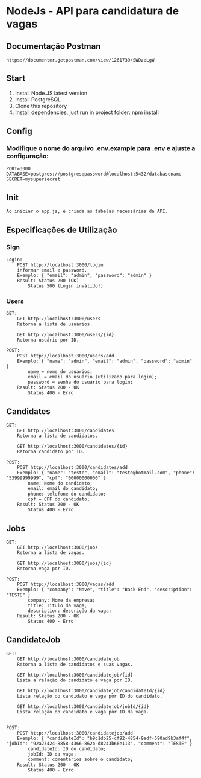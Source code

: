 # NodeJs - API para candidatura de vagas

## Documentação Postman
	https://documenter.getpostman.com/view/1261739/SWDzeLgW

## Start
1. Install Node.JS latest version
2. Install PostgreSQL
3. Clone this repository
4. Install dependencies, just run in project folder: npm install

## Config

### Modifique o nome do arquivo .env.example para .env e ajuste a configuração:
	PORT=3000
	DATABASE=postgres://postgres:password@localhost:5432/databasename
	SECRET=mysupersecret


## Init
	Ao iniciar o app.js, é criada as tabelas necessárias da API.

## Especificações de Utilização

### **Sign**

	Login:
		POST http://localhost:3000/login
		informar email e password.
		Exemplo: { "email": "admin", "password": "admin" }
		Result: Status 200 (OK) 
			Status 500 (Login inválido!)

### **Users**

	GET:
		GET http://localhost:3000/users
		Retorna a lista de usuários.
	
		GET http://localhost:3000/users/{id}
		Retorna usuário por ID.
	
	POST:
		POST http://localhost:3000/users/add
		Exemplo: { "name": "admin", "email": "admin", "password": "admin" }
			name = nome do usuarios;
			email = email do usuário (utilizado para login);
			password = senha do usuário para login;
		Result: Status 200 - OK 
			Status 400 - Erro
				
## **Candidates**
	
	GET:
		GET http://localhost:3000/candidates
		Retorna a lista de candidatos.
		
		GET http://localhost:3000/candidates/{id}
		Retorna candidato por ID.

	POST:
		POST http://localhost:3000/candidates/add
		Exemplo: { "name": "teste", "email": "teste@hotmail.com", "phone": "53999999999", "cpf": "00000000000" }				
			name: Nome do candidato;
			email: email do candidato;
			phone: telefone do candidato;
			cpf = CPF do candidato;
		Result: Status 200 - OK 
			Status 400 - Erro

## **Jobs**
	
	GET:
		GET http://localhost:3000/jobs
		Retorna a lista de vagas.
		
		GET http://localhost:3000/jobs/{id}
		Retorna vaga por ID.

	POST:
		POST http://localhost:3000/vagas/add
		Exemplo: { "company": "Nave", "title": "Back-End", "description": "TESTE" }				
			company: Nome da empresa;
			title: Titulo da vaga;
			description: descrição da vaga;
		Result: Status 200 - OK 
			Status 400 - Erro				

## **CandidateJob**
	
	GET:
		GET http://localhost:3000/candidatejob
		Retorna a lista de candidatos e suas vagas.
		
		GET http://localhost:3000/candidatejob/{id}
		Lista a relação do candidato e vaga por ID.

		GET http://localhost:3000/candidatejob/candidateId/{id}
		Lista relação do candidato e vaga por ID do candidato.

		GET http://localhost:3000/candidatejob/jobId/{id}
		Lista relação do candidato e vaga por ID da vaga.


	POST:
		POST http://localhost:3000/candidatejob/add
		Exemplo: { "candidateId": "b9c1db25-cf92-4854-9adf-590ad9b3af4f", "jobId": "92a23424-8858-4366-862b-d8243b66e113", "comment": "TESTE" }				
			candidateId: ID do candidato;
			jobId: ID da vaga;
			comment: comentarios sobre o candidato;
		Result: Status 200 - OK 
			Status 400 - Erro